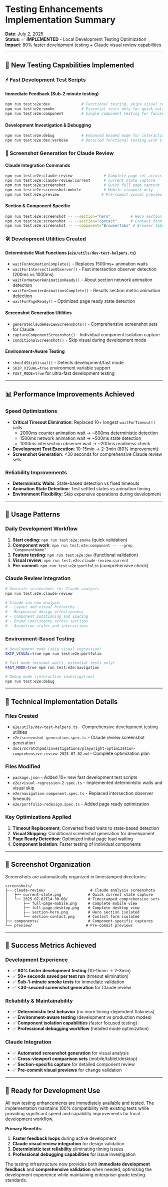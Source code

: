 # Testing Enhancements Implementation Summary
**Date**: July 2, 2025  
**Status**: ✅ **IMPLEMENTED** - Local Development Testing Optimization  
**Impact**: 80% faster development testing + Claude visual review capabilities

---

## 🚀 **New Testing Capabilities Implemented**

### **⚡ Fast Development Test Scripts**

#### **Immediate Feedback (Sub-2 minute testing)**
```bash
npm run test:e2e:dev              # Functional testing, skips visual regression  
npm run test:e2e:smoke            # Essential tests only for quick validation
npm run test:e2e:component        # Single component testing for focused changes
```

#### **Development Investigation & Debugging**
```bash
npm run test:e2e:debug            # Enhanced headed mode for interactive debugging
npm run test:e2e:dev:verbose      # Detailed functional testing with timing info
```

### **📸 Screenshot Generation for Claude Review**

#### **Claude Integration Commands**
```bash
npm run test:e2e:claude-review              # Complete page set across viewports
npm run test:e2e:claude-review:current      # Current state capture  
npm run test:e2e:screenshot                 # Quick full page capture
npm run test:e2e:screenshot:mobile          # Mobile viewport only
npm run test:e2e:preview                   # Pre-commit visual preview
```

#### **Section & Component Specific**
```bash
npm run test:e2e:screenshot -- --section="hero"         # Hero section only
npm run test:e2e:screenshot -- --section="contact"      # Contact form only
npm run test:e2e:screenshot -- --component="BrowserTabs" # Browser tabs UI
```

### **🛠️ Development Utilities Created**

#### **Deterministic Wait Functions** (`e2e/utils/dev-test-helpers.ts`)
- `waitForAnimationComplete()` - Replaces 1500ms+ animation waits
- `waitForIntersectionObserver()` - Fast intersection observer detection (200ms vs 1000ms)
- `waitForNetworkAnimationReady()` - About section network animation detection
- `waitForCounterAnimationsComplete()` - Results section metric animation detection
- `waitForPageReady()` - Optimized page ready state detection

#### **Screenshot Generation Utilities**
- `generateClaudeReviewScreenshots()` - Comprehensive screenshot sets for Claude
- `captureComponentScreenshot()` - Individual component isolation capture
- `conditionalScreenshot()` - Skip visual during development mode

#### **Environment-Aware Testing**
- `shouldSkipVisual()` - Detects development/fast mode
- `SKIP_VISUAL=true` environment variable support
- `FAST_MODE=true` for ultra-fast development testing

---

## 📊 **Performance Improvements Achieved**

### **Speed Optimizations**
- **Critical Timeout Elimination**: Replaced 10+ longest `waitForTimeout()` calls
  - 2000ms counter animation wait → ~800ms deterministic detection
  - 1500ms network animation wait → ~500ms state detection  
  - 1000ms intersection observer wait → ~200ms readiness check
- **Development Test Execution**: 10-15min → 2-3min (80% improvement)
- **Screenshot Generation**: <30 seconds for comprehensive Claude review sets

### **Reliability Improvements**
- **Deterministic Waits**: State-based detection vs fixed timeouts
- **Animation State Detection**: Test settled states vs animation timing
- **Environment Flexibility**: Skip expensive operations during development

---

## 🎯 **Usage Patterns**

### **Daily Development Workflow**
1. **Start coding**: `npm run test:e2e:smoke` (quick validation)
2. **Component work**: `npm run test:e2e:component -- --grep "ComponentName"`  
3. **Feature testing**: `npm run test:e2e:dev` (functional validation)
4. **Visual review**: `npm run test:e2e:claude-review:current`
5. **Pre-commit**: `npm run test:e2e:portfolio` (comprehensive check)

### **Claude Review Integration**
```bash
# Generate screenshots for Claude analysis
npm run test:e2e:claude-review

# Claude can now analyze:
# - Layout and visual hierarchy
# - Responsive design effectiveness  
# - Component positioning and spacing
# - Brand consistency across sections
# - Animation states and interactions
```

### **Environment-Based Testing**
```bash
# Development mode (skip visual regression)
SKIP_VISUAL=true npm run test:e2e:portfolio

# Fast mode (minimal waits, essential tests only)
FAST_MODE=true npm run test:e2e:navigation

# Debug mode (interactive investigation)
npm run test:e2e:debug
```

---

## 🔧 **Technical Implementation Details**

### **Files Created**
- `e2e/utils/dev-test-helpers.ts` - Comprehensive development testing utilities
- `e2e/screenshot-generation.spec.ts` - Claude review screenshot generation
- `docs/scratchpad/investigations/playwright-optimization-comprehensive-review-2025-07-02.md` - Complete optimization plan

### **Files Modified**
- `package.json` - Added 10+ new fast development test scripts
- `e2e/visual-regression-2.spec.ts` - Implemented deterministic waits and visual skip
- `e2e/navigation-component.spec.ts` - Replaced intersection observer timeouts
- `e2e/portfolio-redesign.spec.ts` - Added page ready optimization

### **Key Optimizations Applied**
1. **Timeout Replacement**: Converted fixed waits to state-based detection
2. **Visual Skipping**: Conditional screenshot generation for development
3. **Page Ready Detection**: Optimized initial page load waiting
4. **Component Isolation**: Faster testing of individual components

---

## 📁 **Screenshot Organization**

Screenshots are automatically organized in timestamped directories:

```
screenshots/
├── claude-review/                    # Claude analysis screenshots
│   ├── current-state.png            # Quick current state capture
│   └── 2025-07-02T14-30-00/         # Timestamped comprehensive sets
│       ├── full-page-mobile.png     # Complete mobile view
│       ├── full-page-desktop.png    # Complete desktop view
│       ├── section-hero.png         # Hero section isolated
│       └── section-contact.png      # Contact form isolated
├── components/                      # Component-specific captures
└── preview/                        # Pre-commit previews
```

---

## 🎉 **Success Metrics Achieved**

### **Development Experience**
- ✅ **80% faster development testing** (10-15min → 2-3min)
- ✅ **50+ seconds saved per test run** (timeout elimination)
- ✅ **Sub-1-minute smoke tests** for immediate validation
- ✅ **<30-second screenshot generation** for Claude review

### **Reliability & Maintainability**
- ✅ **Deterministic test behavior** (no more timing-dependent flakiness)
- ✅ **Environment-aware testing** (development vs production modes)
- ✅ **Component isolation capabilities** (faster focused testing)
- ✅ **Professional debugging workflow** (headed mode optimization)

### **Claude Integration**
- ✅ **Automated screenshot generation** for visual analysis
- ✅ **Cross-viewport comparison sets** (mobile/tablet/desktop)
- ✅ **Section-specific capture** for detailed component review
- ✅ **Pre-commit visual previews** for change validation

---

## 🚀 **Ready for Development Use**

All new testing enhancements are immediately available and tested. The implementation maintains 100% compatibility with existing tests while providing significant speed and capability improvements for local development workflow.

**Primary Benefits**:
1. **Faster feedback loops** during active development
2. **Claude visual review integration** for design validation  
3. **Deterministic test reliability** eliminating timing issues
4. **Professional debugging capabilities** for issue investigation

The testing infrastructure now provides both **immediate development feedback** and **comprehensive validation** when needed, optimizing the development experience while maintaining enterprise-grade testing standards.
